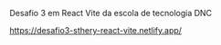 Desafio 3 em React Vite da escola de tecnologia DNC

https://desafio3-sthery-react-vite.netlify.app/
